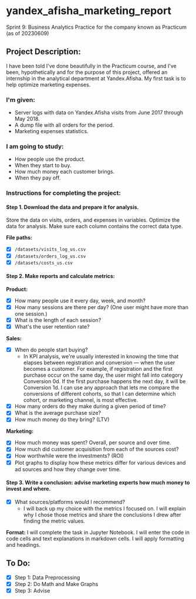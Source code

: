 # yandex_afisha_marketing_report
Sprint 9: Business Analytics Practice for the company known as Practicum (as of 20230609)

## Project Description:
I have been told I've done beautifully in the Practicum course, and I've been, hypothetically and for the purpose of this project, offered an internship in the analytical department at Yandex.Afisha. My first task is to help optimize marketing expenses.

### I'm given:
- Server logs with data on Yandex.Afisha visits from June 2017 through May 2018.
- A dump file with all orders for the period.
- Marketing expenses statistics.

### I am going to study:
- How people use the product.
- When they start to buy.
- How much money each customer brings.
- When they pay off.

### Instructions for completing the project:

#### Step 1. Download the data and prepare it for analysis.
Store the data on visits, orders, and expenses in variables. Optimize the data for analysis. Make sure each column contains the correct data type.

**File paths:**
- [x] `/datasets/visits_log_us.csv`
- [x] `/datasets/orders_log_us.csv`
- [x] `/datasets/costs_us.csv`

#### Step 2. Make reports and calculate metrics:

**Product:**
- [x] How many people use it every day, week, and month?
- [x] How many sessions are there per day? (One user might have more than one session.)
- [x] What is the length of each session?
- [x] What's the user retention rate?

**Sales:**
- [x] When do people start buying?
    - In KPI analysis, we're usually interested in knowing the time that elapses between registration and conversion — when the user becomes a customer. For example, if registration and the first purchase occur on the same day, the user might fall into category Conversion 0d. If the first purchase happens the next day, it will be Conversion 1d. I can use any approach that lets me compare the conversions of different cohorts, so that I can determine which cohort, or marketing channel, is most effective.
- [x] How many orders do they make during a given period of time?
- [x] What is the average purchase size?
- [x] How much money do they bring? (LTV)

**Marketing:**
- [x] How much money was spent? Overall, per source and over time.
- [x] How much did customer acquisition from each of the sources cost?
- [x] How worthwhile were the investments? (ROI)
- [x] Plot graphs to display how these metrics differ for various devices and ad sources and how they change over time.

#### Step 3. Write a conclusion: advise marketing experts how much money to invest and where.
- [x] What sources/platforms would I recommend?
    - I will back up my choice with the metrics I focused on. I will explain why I chose those metrics and share the conclusions I drew after finding the metric values.

**Format:**
I will complete the task in Jupyter Notebook. I will enter the code in code cells and text explanations in markdown cells. I will apply formatting and headings.

## To Do:
- [x] Step 1: Data Preprocessing
- [x] Step 2: Do Math and Make Graphs
- [x] Step 3: Advise